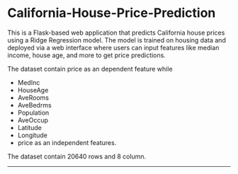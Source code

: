 
# California-House-Price-Prediction

This is a Flask-based web application that predicts California house prices using a Ridge Regression model. The model is trained on housing data and deployed via a web interface where users can input features like median income, house age, and more to get price predictions.

The dataset contain price as an dependent feature while

* MedInc
* HouseAge
* AveRooms
* AveBedrms	
* Population	
* AveOccup	
* Latitude
* Longitude
* price
as an independent features.

The dataset contain 20640 rows and 8 column.

****
